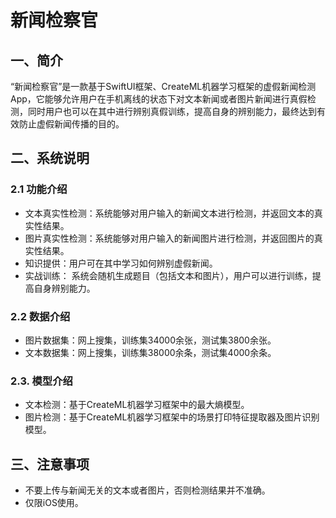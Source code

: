 # 新闻检察官

## 一、简介

“新闻检察官”是一款基于SwiftUI框架、CreateML机器学习框架的虚假新闻检测App，它能够允许用户在手机离线的状态下对文本新闻或者图片新闻进行真假检测，同时用户也可以在其中进行辨别真假训练，提高自身的辨别能力，最终达到有效防止虚假新闻传播的目的。

## 二、系统说明

### 2.1 功能介绍

* 文本真实性检测：系统能够对用户输入的新闻文本进行检测，并返回文本的真实性结果。
* 图片真实性检测：系统能够对用户输入的新闻图片进行检测，并返回图片的真实性结果。
* 知识提供：用户可在其中学习如何辨别虚假新闻。
* 实战训练： 系统会随机生成题目（包括文本和图片），用户可以进行训练，提高自身辨别能力。

### 2.2 数据介绍

* 图片数据集：网上搜集，训练集34000余张，测试集3800余张。
* 文本数据集：网上搜集，训练集38000余条，测试集4000余条。

### 2.3. 模型介绍

* 文本检测：基于CreateML机器学习框架中的最大熵模型。
* 图片检测：基于CreateML机器学习框架中的场景打印特征提取器及图片识别模型。

## 三、注意事项

* 不要上传与新闻无关的文本或者图片，否则检测结果并不准确。
* 仅限iOS使用。
